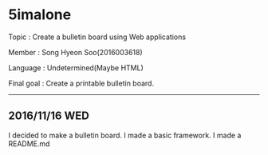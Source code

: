 # 5imalone

Topic : Create a bulletin board using Web applications

Member : Song Hyeon Soo(2016003618)

Language : Undetermined(Maybe HTML)

Final goal : Create a printable bulletin board.

-------------------------
2016/11/16 WED
-------------------------

I decided to make a bulletin board.
I made a basic framework.
I made a README.md


